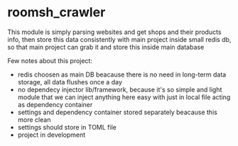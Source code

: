 # roomsh_crawler
This module is simply parsing websites and get shops and their products info,
then store this data consistently with main project inside small redis db, so that main project can grab it and store this inside main database

Few notes about this project:
 - redis choosen as main DB beacause there is no need in long-term data storage, all data flushes once a day
 - no dependecy injector lib/framework, because it's so simple and light module that we can inject anything here easy with just in local file acting 
     as dependency container
 - settings and dependency container stored separately beacause this more clean
 - settings should store in TOML file
 - project in development
